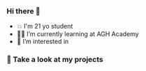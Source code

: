 ### Hi there 👋
- :boom: I'm 21 yo student  
- :man_student: I’m currently learning at AGH Academy
- :star_struck: I’m interested in 

### :monocle_face: Take a look at my projects 

